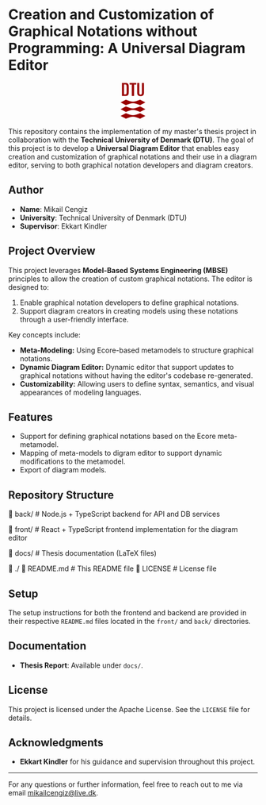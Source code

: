 # Creation and Customization of Graphical Notations without Programming: A Universal Diagram Editor

<p align="center">
    <img src="https://github.com/mikailcengizz/universal-diagram-editor/blob/main/DTU_logo.png" alt="DTU Logo" width="50">
</p>

This repository contains the implementation of my master's thesis project in collaboration with the **Technical University of Denmark (DTU)**. The goal of this project is to develop a **Universal Diagram Editor** that enables easy creation and customization of graphical notations and their use in a diagram editor, serving to both graphical notation developers and diagram creators.

## Author

- **Name**: Mikail Cengiz
- **University**: Technical University of Denmark (DTU)
- **Supervisor**: Ekkart Kindler

## Project Overview

This project leverages **Model-Based Systems Engineering (MBSE)** principles to allow the creation of custom graphical notations. The editor is designed to:

1. Enable graphical notation developers to define graphical notations.
2. Support diagram creators in creating models using these notations through a user-friendly interface.

Key concepts include:

- **Meta-Modeling:** Using Ecore-based metamodels to structure graphical notations.
- **Dynamic Diagram Editor:** Dynamic editor that support updates to graphical notations without having the editor's codebase re-generated.
- **Customizability:** Allowing users to define syntax, semantics, and visual appearances of modeling languages.

## Features

- Support for defining graphical notations based on the Ecore meta-metamodel.
- Mapping of meta-models to digram editor to support dynamic modifications to the metamodel.
- Export of diagram models.

## Repository Structure

📁 back/ # Node.js + TypeScript backend for API and DB services

📁 front/ # React + TypeScript frontend implementation for the diagram editor

📁 docs/ # Thesis documentation (LaTeX files)

📁 ./ 📄 README.md # This README file 📄 LICENSE # License file

## Setup

The setup instructions for both the frontend and backend are provided in their respective `README.md` files located in the `front/` and `back/` directories.

## Documentation

- **Thesis Report**: Available under `docs/`.

## License

This project is licensed under the Apache License. See the `LICENSE` file for details.

## Acknowledgments

- **Ekkart Kindler** for his guidance and supervision throughout this project.

---

For any questions or further information, feel free to reach out to me via email mikailcengiz@live.dk.
